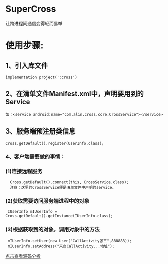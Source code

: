 # SuperCross
  让跨进程间通信变得轻而易举

# 使用步骤:
## 1、引入库文件  
    implementation project(':cross')
## 2、在清单文件Manifest.xml中，声明要用到的Service
    如：<service android:name="com.alin.cross.core.CrossService"></service>
## 3、服务端预注册类信息
    Cross.getDefault().register(UserInfo.class);
### 4、客户端需要做的事情：
 ### (1)连接远程服务
      Cross.getDefault().connect(this, CrossService.class);
      注意：这里的CrossService便是清单文件中声明的service。
      
  ### (2)获取需要访问服务端进程中的对象
     IUserInfo mIUserInfo = Cross.getDefault().getInstance(IUserInfo.class);
     
  ### (3)根据获取到的对象，调用对象中的方法
     mIUserInfo.setUser(new User("CallActivity张三",888888));
     mIUserInfo.setAddress("来自CallActivity...地址");
     
  [点击查看源码分析](https://blog.csdn.net/hailin123123/article/details/82998495)

